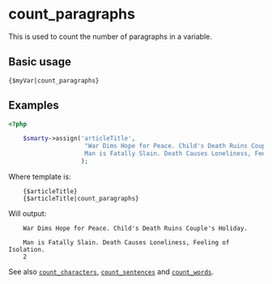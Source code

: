# count_paragraphs

This is used to count the number of paragraphs in a variable.

## Basic usage

```smarty
{$myVar|count_paragraphs}
```

## Examples

```php
<?php

    $smarty->assign('articleTitle',
                     "War Dims Hope for Peace. Child's Death Ruins Couple's Holiday.\n\n
                     Man is Fatally Slain. Death Causes Loneliness, Feeling of Isolation."
                    );

```

Where template is:

```smarty
    {$articleTitle}
    {$articleTitle|count_paragraphs}
```

Will output:

```
    War Dims Hope for Peace. Child's Death Ruins Couple's Holiday.

    Man is Fatally Slain. Death Causes Loneliness, Feeling of Isolation.
    2
```

See also [`count_characters`](language-modifier-count-characters.md),
[`count_sentences`](language-modifier-count-sentences.md) and
[`count_words`](language-modifier-count-words.md).
